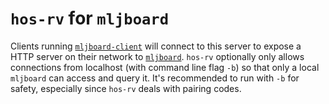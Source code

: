 # `hos-rv` for `mljboard`

Clients running [`mljboard-client`](https://github.com/duckfromdiscord/mljboard-client) will connect to this server to expose a HTTP server on their network to [`mljboard`](https://github.com/duckfromdiscord/mljboard). `hos-rv` optionally only allows connections from localhost (with command line flag `-b`) so that only a local `mljboard` can access and query it. It's recommended to run with `-b` for safety, especially since `hos-rv` deals with pairing codes.